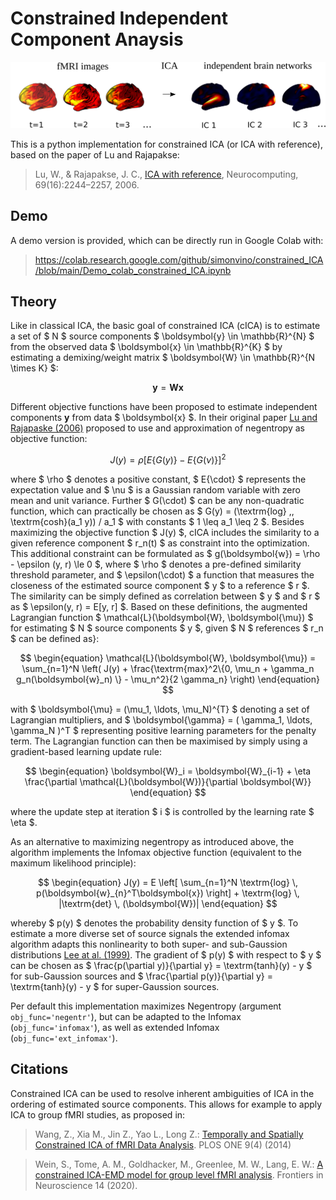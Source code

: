 # Constrained Independent Component Anaysis

<img src="https://github.com/simonvino/constrained_ICA/blob/main/figures/example_ICA.png" width="800">


This is a python implementation for constrained ICA (or ICA with reference), based on the paper of Lu and Rajapakse:

> Lu, W., & Rajapakse, J. C.,
[ICA with reference](https://www.sciencedirect.com/science/article/abs/pii/S0925231205003176), Neurocomputing, 69(16):2244–2257, 2006.

## Demo 

A demo version is provided, which can be directly run in Google Colab with:

> https://colab.research.google.com/github/simonvino/constrained_ICA/blob/main/Demo_colab_constrained_ICA.ipynb

## Theory

Like in classical ICA, the basic goal of constrained ICA (cICA) is to estimate a set of $ N $ source components $ \boldsymbol{y} \in \mathbb{R}^{N} $ from the observed data $ \boldsymbol{x} \in \mathbb{R}^{K} $ by estimating a demixing/weight matrix $ \boldsymbol{W} \in \mathbb{R}^{N \times K} $:

$$
\begin{equation}
\boldsymbol{y} = \boldsymbol{W} \boldsymbol{x}
\end{equation}
$$

Different objective functions  have been proposed to estimate independent components $\boldsymbol{y}$ from data $ \boldsymbol{x} $. In their original paper [Lu and Rajapaske (2006)](https://www.sciencedirect.com/science/article/abs/pii/S0925231205003176) proposed to use and approximation of negentropy as objective function:

$$
\begin{equation}
    J(y) = \rho [ E\{G(y)\} - E\{G(\nu)\} ]^2
\end{equation}
$$

where $ \rho $ denotes a positive constant, $ E\{\cdot\} $ represents the expectation value and $ \nu $ is a Gaussian random variable with zero mean and unit variance. Further $ G(\cdot) $ can be any non-quadratic function, which can practically be chosen as $ G(y) = (\textrm{log} \,\, \textrm{cosh}(a_1 y)) / a_1 $ with constants $ 1 \leq a_1 \leq 2 $. Besides maximizing the objective function $ J(y) $, cICA includes the similarity to a given reference component $ r_n(t) $ as constraint into the optimization. This additional constraint can be formulated as $ g(\boldsymbol{w}) = \rho - \epsilon (y, r) \le 0 $, where $ \rho $ denotes a pre-defined similarity threshold parameter, and $ \epsilon(\cdot) $ a function that measures the closeness of the estimated source component $ y $ to a reference $ r $. The similarity can be simply defined as correlation between $ y $ and $ r $ as $ \epsilon(y, r) = E[y, r] $. Based on these definitions, the augmented Lagrangian function $ \mathcal{L}(\boldsymbol{W}, \boldsymbol{\mu}) $ for estimating $ N $ source components $ y $, given $ N $ references $ r_n $ can be defined as}: 

$$
\begin{equation}
    \mathcal{L}(\boldsymbol{W}, \boldsymbol{\mu}) = \sum_{n=1}^N \left( J(y) + \frac{\textrm{max}^2\{0, \mu_n + \gamma_n g_n(\boldsymbol{w}_n) \} - \mu_n^2}{2 \gamma_n} \right)
\end{equation}
$$

with $ \boldsymbol{\mu} = (\mu_1, \ldots, \mu_N)^{T} $ denoting a set of Lagrangian multipliers, and $ \boldsymbol{\gamma} = ( \gamma_1, \ldots, \gamma_N )^T $ representing positive learning parameters for the penalty term. The Lagrangian function can then be maximised by simply using a gradient-based learning update rule:

$$
\begin{equation}
    \boldsymbol{W}_i = \boldsymbol{W}_{i-1} + \eta \frac{\partial \mathcal{L}(\boldsymbol{W})}{\partial \boldsymbol{W}}
\end{equation}
$$

where the update step at iteration $ i $ is controlled by the learning rate $ \eta $. 

As an alternative to maximizing negentropy as introduced above, the algorithm implements the Infomax objective function (equivalent to the maximum likelihood principle): 

$$
\begin{equation}
    J(y) = E \left[ \sum_{n=1}^N \textrm{log} \, p(\boldsymbol{w}_{n}^T\boldsymbol{x}) \right] + \textrm{log} \, |\textrm{det} \, (\boldsymbol{W})|
\end{equation}
$$

whereby $ p(y) $ denotes the probability density function of $ y $. To estimate a more diverse set of source signals the extended infomax algorithm adapts this nonlinearity to both super- and sub-Gaussion distributions [Lee at al. (1999)](https://dl.acm.org/doi/10.1162/089976699300016719). The gradient of $ p(y) $ with respect to $ y $ can be chosen as $ \frac{p(\partial y)}{\partial y} = \textrm{tanh}(y) - y $ for sub-Gaussion sources and $ \frac{\partial p(y)}{\partial y} = \textrm{tanh}(y) - y $ for super-Gaussion sources.

Per default this implementation maximizes Negentropy (argument ``` obj_func='negentr' ```), but can be adapted to the Infomax (``` obj_func='infomax' ```), as well as extended Infomax (``` obj_func='ext_infomax' ```).  


## Citations

Constrained ICA can be used to resolve inherent ambiguities of ICA in the ordering of estimated source components. This allows for example to apply ICA to group fMRI studies, as proposed in:

> Wang, Z., Xia M., Jin Z., Yao L., Long Z.: [Temporally and Spatially Constrained ICA of fMRI Data Analysis](https://journals.plos.org/plosone/article?id=10.1371/journal.pone.0094211). PLOS ONE 9(4) (2014)

> Wein, S., Tome, A. M., Goldhacker, M., Greenlee, M. W., Lang, E. W.: [A constrained ICA-EMD model for group level fMRI analysis](https://www.frontiersin.org/articles/10.3389/fnins.2020.00221/full). Frontiers in Neuroscience 14 (2020).

